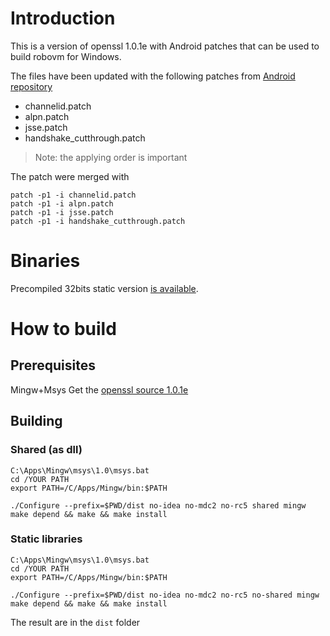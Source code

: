 # Introduction 
This is a version of openssl 1.0.1e with Android patches that can be used to build robovm for Windows.

The files have been updated with the following patches from [Android repository](https://android.googlesource.com/platform/external/openssl/+/android-4.4.3_r1.1/patches/)
   - channelid.patch
   - alpn.patch
   - jsse.patch
   - handshake_cutthrough.patch

> Note: the applying order is important 

The patch were merged with 
```
patch -p1 -i channelid.patch
patch -p1 -i alpn.patch
patch -p1 -i jsse.patch
patch -p1 -i handshake_cutthrough.patch
```

# Binaries
Precompiled 32bits static version [is available](https://github.com/PerfectCarl/robovm-windows-binaries/tree/master/dependencies/windows/openssl/no-shared).

# How to build
## Prerequisites
Mingw+Msys
Get the [openssl source 1.0.1e](http://www.openssl.org/source/openssl-1.0.1e.tar.gz)

## Building 

### Shared (as dll)
```
C:\Apps\Mingw\msys\1.0\msys.bat
cd /YOUR PATH
export PATH=/C/Apps/Mingw/bin:$PATH

./Configure --prefix=$PWD/dist no-idea no-mdc2 no-rc5 shared mingw
make depend && make && make install
```

### Static libraries
```
C:\Apps\Mingw\msys\1.0\msys.bat
cd /YOUR PATH
export PATH=/C/Apps/Mingw/bin:$PATH

./Configure --prefix=$PWD/dist no-idea no-mdc2 no-rc5 no-shared mingw
make depend && make && make install
```

The result are in the `dist` folder